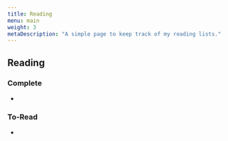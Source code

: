 ```yaml
---
title: Reading
menu: main
weight: 3
metaDescription: "A simple page to keep track of my reading lists."
---
```


## Reading

### Complete

- 

### To-Read

- 
